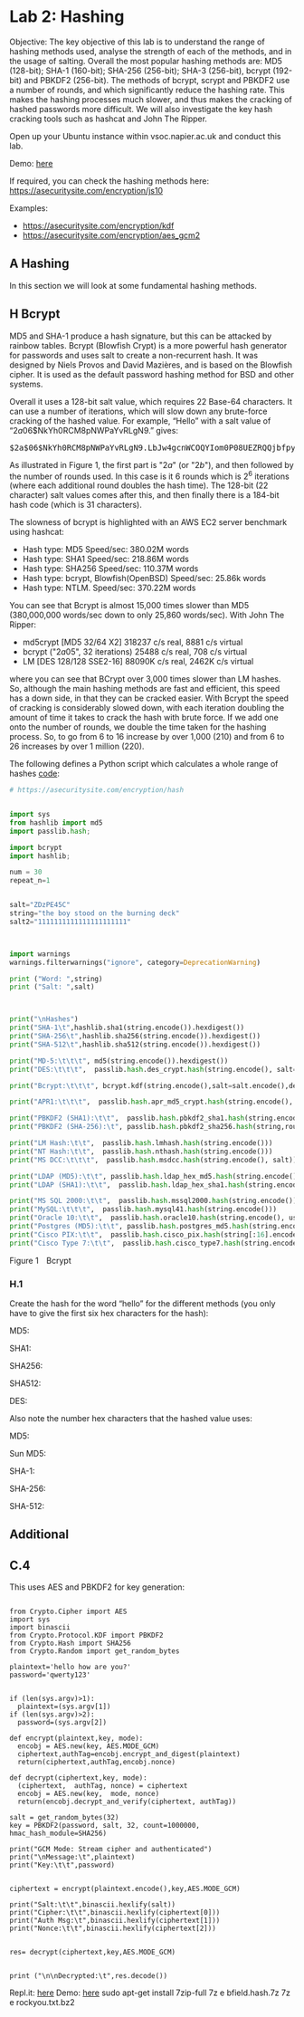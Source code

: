 <!-- ![esecurity](https://raw.githubusercontent.com/billbuchanan/esecurity/master/z_associated/esecurity_graphics.jpg) -->

# Lab 2: Hashing
Objective: The key objective of this lab is to understand the range of hashing methods used, analyse the strength of each of the methods, and in the usage of salting. Overall the most popular hashing methods are: MD5 (128-bit); SHA-1 (160-bit); SHA-256 (256-bit); SHA-3 (256-bit), bcrypt (192-bit) and PBKDF2 (256-bit). The methods of bcrypt, scrypt and PBKDF2 use a number of rounds, and which significantly reduce the hashing rate. This makes the hashing processes much slower, and thus makes the cracking of hashed passwords more difficult. We will also investigate the key hash cracking tools such as hashcat and John The Ripper.
 
Open up your Ubuntu instance within vsoc.napier.ac.uk and conduct this lab.

Demo: [here](https://youtu.be/rnTLr6iUbf0)

If required, you can check the hashing methods here: https://asecuritysite.com/encryption/js10 

Examples:


* https://asecuritysite.com/encryption/kdf
* https://asecuritysite.com/encryption/aes_gcm2

## A	Hashing
In this section we will look at some fundamental hashing methods.



## H	Bcrypt
MD5 and SHA-1 produce a hash signature, but this can be attacked by rainbow tables. Bcrypt (Blowfish Crypt) is a more powerful hash generator for passwords and uses salt to create a non-recurrent hash. It was designed by Niels Provos and David Mazières, and is based on the Blowfish cipher. It is used as the default password hashing method for BSD and other systems. 

Overall it uses a 128-bit salt value, which requires 22 Base-64 characters. It can use a number of iterations, which will slow down any brute-force cracking of the hashed value. For example, “Hello” with a salt value of “$2a$06$NkYh0RCM8pNWPaYvRLgN9.” gives:
<pre>
$2a$06$NkYh0RCM8pNWPaYvRLgN9.LbJw4gcnWCOQYIom0P08UEZRQQjbfpy
</pre>

As illustrated in Figure 1, the first part is "$2a$" (or "$2b$"), and then followed by the number of rounds used. In this case is it 6 rounds which is 2<sup>6</sup> iterations (where each additional round doubles the hash time). The 128-bit (22 character) salt values comes after this, and then finally there is a 184-bit hash code (which is 31 characters). 

The slowness of bcrypt is highlighted with an AWS EC2 server benchmark using hashcat:

* Hash type: MD5 Speed/sec: 380.02M words
* Hash type: SHA1 Speed/sec: 218.86M words
* Hash type: SHA256 Speed/sec: 110.37M words
* Hash type: bcrypt, Blowfish(OpenBSD) Speed/sec: 25.86k words
* Hash type: NTLM. Speed/sec: 370.22M words

You can see that Bcrypt is almost 15,000 times slower than MD5 (380,000,000 words/sec down to only 25,860 words/sec). With John The Ripper:

* md5crypt [MD5 32/64 X2] 318237 c/s real, 8881 c/s virtual
* bcrypt ("$2a$05", 32 iterations)  25488 c/s real, 708 c/s virtual
* LM [DES 128/128 SSE2-16] 88090K c/s real, 2462K c/s virtual

where you can see that BCrypt over 3,000 times slower than LM hashes. So, although the main hashing methods are fast and efficient, this speed has a down side, in that they can be cracked easier. With Bcrypt the speed of cracking is considerably slowed down, with each iteration doubling the amount of time it takes to crack the hash with brute force. If we add one onto the number of rounds, we double the time taken for the hashing process. So, to go from 6 to 16 increase by over 1,000 (210) and from 6 to 26 increases by over 1 million (220).

The following defines a Python script which calculates a whole range of hashes [code](https://repl.it/@billbuchanan/ch03code05#main.py):

```python
# https://asecuritysite.com/encryption/hash


import sys
from hashlib import md5
import passlib.hash;

import bcrypt
import hashlib;

num = 30
repeat_n=1


salt="ZDzPE45C"
string="the boy stood on the burning deck"
salt2="1111111111111111111111"



import warnings
warnings.filterwarnings("ignore", category=DeprecationWarning) 

print ("Word: ",string)
print ("Salt: ",salt)



print("\nHashes")
print("SHA-1\t",hashlib.sha1(string.encode()).hexdigest())
print("SHA-256\t",hashlib.sha256(string.encode()).hexdigest())
print("SHA-512\t",hashlib.sha512(string.encode()).hexdigest())

print("MD-5:\t\t\t", md5(string.encode()).hexdigest())
print("DES:\t\t\t",  passlib.hash.des_crypt.hash(string.encode(), salt=salt[:2]))

print("Bcrypt:\t\t\t", bcrypt.kdf(string.encode(),salt=salt.encode(),desired_key_bytes=32,rounds=100 ).hex())

print("APR1:\t\t\t",  passlib.hash.apr_md5_crypt.hash(string.encode(), salt=salt))

print("PBKDF2 (SHA1):\t\t",  passlib.hash.pbkdf2_sha1.hash(string.encode(),rounds=5, salt=salt.encode()))
print("PBKDF2 (SHA-256):\t", passlib.hash.pbkdf2_sha256.hash(string,rounds=5, salt=salt.encode()))

print("LM Hash:\t\t",  passlib.hash.lmhash.hash(string.encode()))
print("NT Hash:\t\t",  passlib.hash.nthash.hash(string.encode()))
print("MS DCC:\t\t\t",  passlib.hash.msdcc.hash(string.encode(), salt))

print("LDAP (MD5):\t\t", passlib.hash.ldap_hex_md5.hash(string.encode()))
print("LDAP (SHA1):\t\t",  passlib.hash.ldap_hex_sha1.hash(string.encode()))

print("MS SQL 2000:\t\t",  passlib.hash.mssql2000.hash(string.encode()))
print("MySQL:\t\t\t",  passlib.hash.mysql41.hash(string.encode()))
print("Oracle 10:\t\t",  passlib.hash.oracle10.hash(string.encode(), user=salt))
print("Postgres (MD5):\t\t", passlib.hash.postgres_md5.hash(string.encode(), user=salt))
print("Cisco PIX:\t\t",  passlib.hash.cisco_pix.hash(string[:16].encode(), user=salt))
print("Cisco Type 7:\t\t",  passlib.hash.cisco_type7.hash(string.encode()))
```
Figure 1 Bcrypt

### H.1	
Create the hash for the word “hello” for the different methods (you only have to give the first six hex characters for the hash):



MD5:

SHA1:

SHA256:

SHA512:

DES:

Also note the number hex characters that the hashed value uses:

MD5:

Sun MD5:

SHA-1:

SHA-256:

SHA-512:



## Additional
## C.4
This uses AES and PBKDF2 for key generation:

```

from Crypto.Cipher import AES
import sys
import binascii
from Crypto.Protocol.KDF import PBKDF2
from Crypto.Hash import SHA256
from Crypto.Random import get_random_bytes

plaintext='hello how are you?'
password='qwerty123'


if (len(sys.argv)>1):
  plaintext=(sys.argv[1])
if (len(sys.argv)>2):
  password=(sys.argv[2])

def encrypt(plaintext,key, mode):
  encobj = AES.new(key, AES.MODE_GCM)
  ciphertext,authTag=encobj.encrypt_and_digest(plaintext)
  return(ciphertext,authTag,encobj.nonce)

def decrypt(ciphertext,key, mode):
  (ciphertext,  authTag, nonce) = ciphertext
  encobj = AES.new(key,  mode, nonce)
  return(encobj.decrypt_and_verify(ciphertext, authTag))

salt = get_random_bytes(32)
key = PBKDF2(password, salt, 32, count=1000000, hmac_hash_module=SHA256)

print("GCM Mode: Stream cipher and authenticated")
print("\nMessage:\t",plaintext)
print("Key:\t\t",password)


ciphertext = encrypt(plaintext.encode(),key,AES.MODE_GCM)

print("Salt:\t\t",binascii.hexlify(salt))
print("Cipher:\t\t",binascii.hexlify(ciphertext[0]))
print("Auth Msg:\t",binascii.hexlify(ciphertext[1]))
print("Nonce:\t\t",binascii.hexlify(ciphertext[2]))


res= decrypt(ciphertext,key,AES.MODE_GCM)


print ("\n\nDecrypted:\t",res.decode())
```


Repl.it: [here](https://asecuritysite.com/encryption/aes_gcm2) Demo: [here](https://asecuritysite.com/encryption/aes_gcm2)
sudo apt-get install 7zip-full
7z e bfield.hash.7z
7z e rockyou.txt.bz2
</pre>

